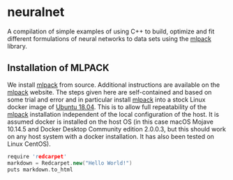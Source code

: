 # neuralnet
A compilation of simple examples of using C++ to build, optimize and fit different formulations of neural networks to data sets using the [mlpack](http://mlpack.org) library. 

## Installation of MLPACK 
We install [mlpack](http://mlpack.org) from source. Additional instructions are available on the [mlpack](http://mlpack.org) website. The steps given here are self-contained and based on some trial and error and in particular install [mlpack](http://mlpack.org) into a stock Linux docker image of [Ubuntu 18.04](https://hub.docker.com/_/ubuntu). This is to allow full repeatability of the [mlpack](http://mlpack.org) installation independent of the local configuration of the host. It is assumed docker is installed on the host OS (in this case macOS Mojave 10.14.5 and Docker Desktop Community edition 2.0.0.3, but this should work on any host system with a docker installation. It has also been tested on Linux CentOS).  

```c++
require 'redcarpet'
markdown = Redcarpet.new("Hello World!")
puts markdown.to_html
```
